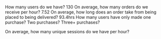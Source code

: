 How many users do we have?
130
On average, how many orders do we receive per hour?
7.52
On average, how long does an order take from being placed to being delivered?
93.4hrs
How many users have only made one purchase? Two purchases? Three+ purchases?

On average, how many unique sessions do we have per hour?